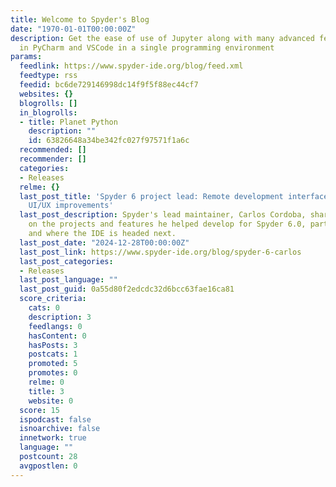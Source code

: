 ```yaml
---
title: Welcome to Spyder's Blog
date: "1970-01-01T00:00:00Z"
description: Get the ease of use of Jupyter along with many advanced features found
  in PyCharm and VSCode in a single programming environment
params:
  feedlink: https://www.spyder-ide.org/blog/feed.xml
  feedtype: rss
  feedid: bc6de729146998dc14f9f5f88ec44cf7
  websites: {}
  blogrolls: []
  in_blogrolls:
  - title: Planet Python
    description: ""
    id: 63826648a34be342fc027f97571f1a6c
  recommended: []
  recommender: []
  categories:
  - Releases
  relme: {}
  last_post_title: 'Spyder 6 project lead: Remote development interface and application
    UI/UX improvements'
  last_post_description: Spyder's lead maintainer, Carlos Cordoba, shares his insights
    on the projects and features he helped develop for Spyder 6.0, particularly UI/UX
    and where the IDE is headed next.
  last_post_date: "2024-12-28T00:00:00Z"
  last_post_link: https://www.spyder-ide.org/blog/spyder-6-carlos
  last_post_categories:
  - Releases
  last_post_language: ""
  last_post_guid: 0a55d80f2edcdc32d6bcc63fae16ca81
  score_criteria:
    cats: 0
    description: 3
    feedlangs: 0
    hasContent: 0
    hasPosts: 3
    postcats: 1
    promoted: 5
    promotes: 0
    relme: 0
    title: 3
    website: 0
  score: 15
  ispodcast: false
  isnoarchive: false
  innetwork: true
  language: ""
  postcount: 28
  avgpostlen: 0
---
```

